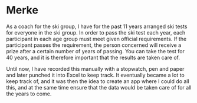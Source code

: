 # Merke

As a coach for the ski group, I have for the past 11 years arranged ski tests for everyone in the ski group. 
In order to pass the ski test each year, each participant in each age group must meet given official requirements.
If the participant passes the requirement, the person concerned will receive a prize after a certain number of years of passing. 
You can take the test for 40 years, and it is therefore important that the results are taken care of.

Until now, I have recorded this manually with a stopwatch, pen and paper and later punched it into Excel to keep track.
It eventually became a lot to keep track of, and it was then the idea to create an app where I could do all this, 
and at the same time ensure that the data would be taken care of for all the years to come.
